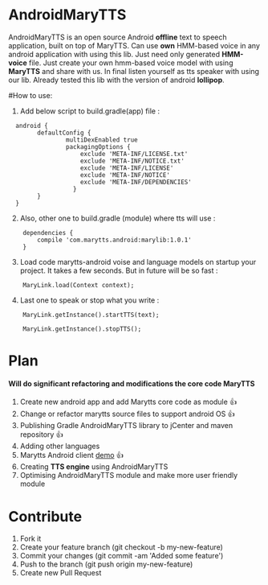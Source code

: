 # AndroidMaryTTS 

AndroidMaryTTS is an open source Android **offline** text to speech application, built on top of MaryTTS. Can use **own** HMM-based voice in any android application with using this lib. Just need only generated **HMM-voice** file. Just create your own hmm-based voice model with using **MaryTTS** and share with us. In final listen yourself as tts speaker with using our lib. Already tested this lib with the version of android **lollipop**.

#How to use: 


1) Add below script to build.gradle(app) file : 
```
  android {
  	    defaultConfig {
        		multiDexEnabled true
        		packagingOptions {
        		    exclude 'META-INF/LICENSE.txt'
        		    exclude 'META-INF/NOTICE.txt'
        		    exclude 'META-INF/LICENSE'
        		    exclude 'META-INF/NOTICE'
        		    exclude 'META-INF/DEPENDENCIES'
  	     	      }
  	    }
  }
```
2) Also, other one to build.gradle (module) where tts will use : 
```
	dependencies {
	    compile 'com.marytts.android:marylib:1.0.1'
	}
```

3) Load code marytts-android voise and language models on startup your project. It takes a few seconds. But in future will be so fast : 
```
	MaryLink.load(Context context); 
```
4) Last one to speak or stop what you write : 
```
 	MaryLink.getInstance().startTTS(text);
	
	MaryLink.getInstance().stopTTS();
```
  
# Plan 

#### Will do significant refactoring and modifications the core code MaryTTS 

1. Create new android app and add Marytts core code as module :+1:
2. Change or refactor marytts source files to support android OS :+1:
3. Publishing Gradle AndroidMaryTTS library to jCenter and maven repository :+1:
4. Adding other languages
5. Marytts Android client [demo](https://github.com/AndroidMaryTTS/AndroidMaryTTS-Client) :+1:
6. Creating **TTS engine** using AndroidMaryTTS
7. Optimising AndroidMaryTTS module and make more user friendly module


# Contribute

1. Fork it
2. Create your feature branch (git checkout -b my-new-feature)
3. Commit your changes (git commit -am 'Added some feature')
4. Push to the branch (git push origin my-new-feature)
5. Create new Pull Request
